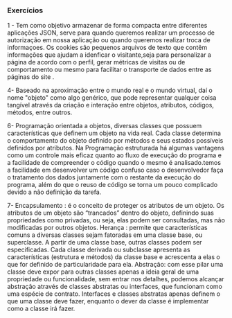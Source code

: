 ### Exercícios
1 - Tem como objetivo armazenar de forma compacta entre diferentes aplicações JSON, serve para quando queremos realizar um processo de autorização em nossa aplicação ou quando queremos realizar troca de informaçoes. Os cookies são pequenos arquivos de texto que contêm informações que ajudam a idenficar o visitante,seja para personalizar a página de acordo com o perfil, gerar métricas de visitas ou de comportamento ou mesmo para facilitar o transporte de dados entre as páginas do site .

4- Baseado na aproximação entre o mundo real e o mundo virtual, daí o nome "objeto" como algo genérico, que pode representar qualquer coisa tangível através da criação e interação entre objetos, atributos, códigos, métodos, entre outros.

6- Programação orientada a objetos, diversas classes que possuem características que definem um objeto na vida real. Cada classe determina o comportamento do objeto definido por métodos e seus estados possíveis definidos por atributos. Na Programação estruturada há algumas vantagens como um controle mais eficaz quanto ao fluxo de execução do programa e a facilidade de compreender o código quando o mesmo é analisado.temos a facilidade em desenvolver um código confuso caso o desenvolvedor faça o tratamento dos dados juntamente com o restante da execução do programa, além do que o reuso de código se torna um pouco complicado devido a não definição da tarefa.

7- Encapsulamento : é o conceito de proteger os atributos de um objeto. Os atributos de um objeto são “trancados” dentro do objeto, definindo suas propriedades como privadas, ou seja, elas podem ser consultadas, mas não modificadas por outros objetos. 
Herança : permite que características comuns a diversas classes sejam fatoradas em uma classe base, ou superclasse. A partir de uma classe base, outras classes podem ser especificadas. Cada classe derivada ou subclasse apresenta as características (estrutura e métodos) da classe base e acrescenta a elas o que for definido de particularidade para ela. 
Abstração: com esse pilar uma classe deve expor para outras classes apenas a ideia geral de uma propriedade ou funcionalidade, sem entrar nos detalhes, podemos alcançar abstração através de classes abstratas ou interfaces, que funcionam como uma espécie de contrato. Interfaces e classes abstratas apenas definem o que uma classe deve fazer, enquanto o dever da classe é implementar como a classe irá fazer.
